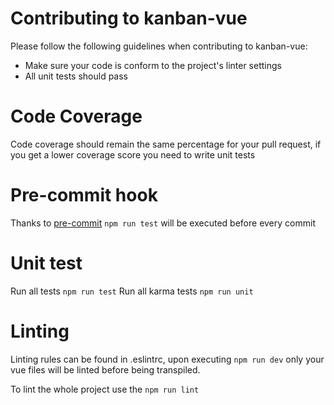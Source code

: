 # Contributing to kanban-vue

Please follow the following guidelines when contributing to kanban-vue:

  - Make sure your code is conform to the project's linter settings
  - All unit tests should pass
  
# Code Coverage
Code coverage should remain the same percentage for your pull request, if you get a lower coverage score you need to write unit tests
  
# Pre-commit hook
Thanks to [pre-commit](https://github.com/observing/pre-commit) `npm run test` will be executed before every commit

# Unit test
Run all tests `npm run test`
Run all karma tests `npm run unit`

# Linting
Linting rules can be found in .eslintrc, upon executing `npm run dev` only your vue files will be linted before being transpiled.

To lint the whole project use the `npm run lint`
